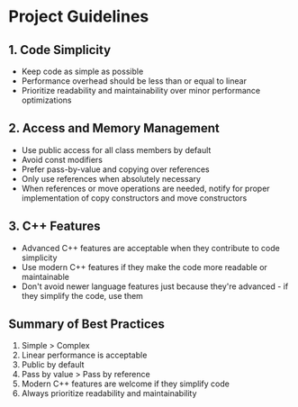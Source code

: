 # Project Guidelines

## 1. Code Simplicity
- Keep code as simple as possible
- Performance overhead should be less than or equal to linear
- Prioritize readability and maintainability over minor performance optimizations

## 2. Access and Memory Management
- Use public access for all class members by default
- Avoid const modifiers
- Prefer pass-by-value and copying over references
- Only use references when absolutely necessary
- When references or move operations are needed, notify for proper implementation of copy constructors and move constructors

## 3. C++ Features
- Advanced C++ features are acceptable when they contribute to code simplicity
- Use modern C++ features if they make the code more readable or maintainable
- Don't avoid newer language features just because they're advanced - if they simplify the code, use them

## Summary of Best Practices
1. Simple > Complex
2. Linear performance is acceptable
3. Public by default
4. Pass by value > Pass by reference
5. Modern C++ features are welcome if they simplify code
6. Always prioritize readability and maintainability
